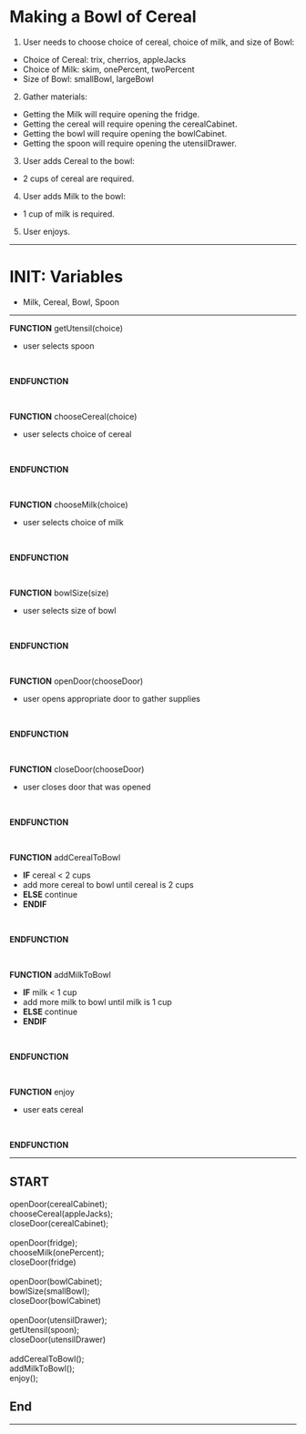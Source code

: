 # Making a Bowl of Cereal

1. User needs to choose choice of cereal, choice of milk, and size of Bowl:
* Choice of Cereal: trix, cherrios, appleJacks
* Choice of Milk: skim, onePercent, twoPercent
* Size of Bowl: smallBowl, largeBowl

2. Gather materials:
* Getting the Milk will require opening the fridge.
* Getting the cereal will require opening the cerealCabinet.
* Getting the bowl will require opening the bowlCabinet.
* Getting the spoon will require opening the utensilDrawer.

3. User adds Cereal to the bowl:
* 2 cups of cereal are required.

4. User adds Milk to the bowl:
* 1 cup of milk is required.

5. User enjoys. 

<hr>

# INIT: Variables 
* Milk, Cereal, Bowl, Spoon

<hr>

**FUNCTION** getUtensil(choice)
* user selects spoon 
<br>

**ENDFUNCTION**

<br>


**FUNCTION** chooseCereal(choice)
* user selects choice of cereal 
<br>

**ENDFUNCTION**

<br>

**FUNCTION** chooseMilk(choice)
* user selects choice of milk
<br>

**ENDFUNCTION**

<br>

**FUNCTION** bowlSize(size)
* user selects size of bowl
<br>

**ENDFUNCTION**

<br>

**FUNCTION** openDoor(chooseDoor)
* user opens appropriate door to gather supplies
<br>

**ENDFUNCTION**

<br>

**FUNCTION** closeDoor(chooseDoor)
* user closes door that was opened
<br>

**ENDFUNCTION**

<br>

**FUNCTION** addCerealToBowl
* **IF** cereal < 2 cups
* add more cereal to bowl until cereal is 2 cups
* **ELSE** continue 
* **ENDIF**
<br>

**ENDFUNCTION**

<br>

**FUNCTION** addMilkToBowl
* **IF** milk < 1 cup
* add more milk to bowl until milk is 1 cup
* **ELSE** continue
* **ENDIF**
<br>

**ENDFUNCTION**

<br>

**FUNCTION** enjoy
* user eats cereal
<br>

**ENDFUNCTION**

<hr>

## START

openDoor(cerealCabinet); <br>
chooseCereal(appleJacks); <br>
closeDoor(cerealCabinet); <br>
<br>
openDoor(fridge); <br>
chooseMilk(onePercent); <br>
closeDoor(fridge) <br>
<br>
openDoor(bowlCabinet); <br>
bowlSize(smallBowl); <br>
closeDoor(bowlCabinet) <br>
<br>
openDoor(utensilDrawer); <br>
getUtensil(spoon); <br>
closeDoor(utensilDrawer) <br>
<br>
addCerealToBowl(); <br>
addMilkToBowl(); <br>
enjoy(); <br>

## End

<hr>



    




